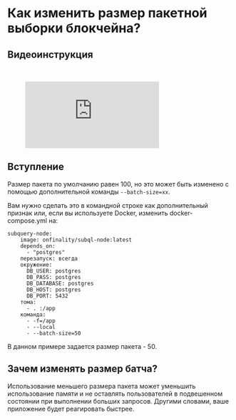 # Как изменить размер пакетной выборки блокчейна?

## Видеоинструкция

<br/>
<figure class="video_container">
  <iframe src="https://www.youtube.com/embed/LO_Gea_IN_s" frameborder="0" allowfullscreen="true"></iframe>
</figure>

## Вступление

Размер пакета по умолчанию равен 100, но это может быть изменено с помощью дополнительной команды `--batch-size=xx`.

Вам нужно сделать это в командной строке как дополнительный признак или, если вы используете Docker, изменить docker-compose.yml на:

```shell
subquery-node:
    image: onfinality/subql-node:latest
    depends_on:
      - "postgres"
    перезапуск: всегда
    окружение:
      DB_USER: postgres
      DB_PASS: postgres
      DB_DATABASE: postgres
      DB_HOST: postgres
      DB_PORT: 5432
    тома:
      - . :/app
    команда:
      - -f=/app
      - --local
      - --batch-size=50

```

В данном примере задается размер пакета - 50.

## Зачем изменять размер батча?

Использование меньшего размера пакета может уменьшить использование памяти и не оставлять пользователей в подвешенном состоянии при выполнении больших запросов. Другими словами, ваше приложение будет реагировать быстрее.

